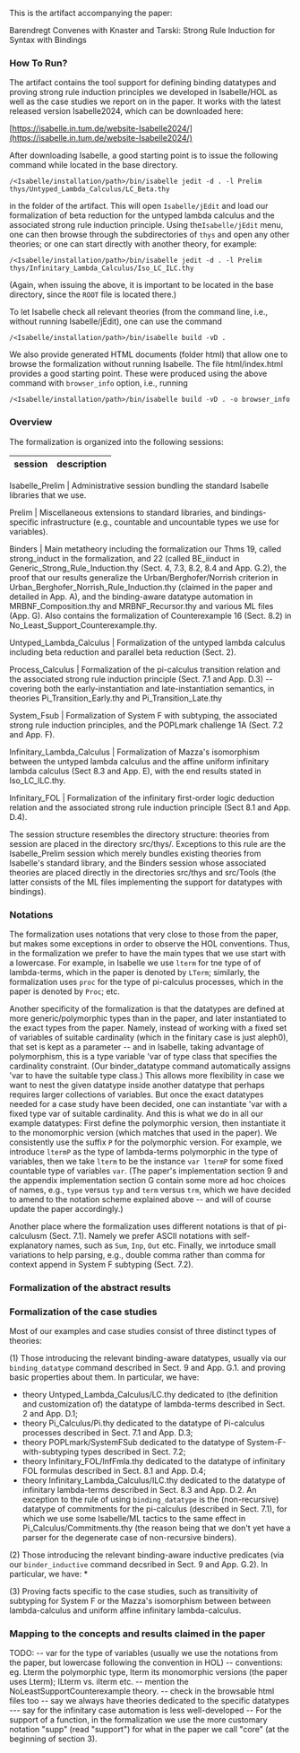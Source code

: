 This is the artifact accompanying the paper:

Barendregt Convenes with Knaster and Tarski: 
Strong Rule Induction for Syntax with Bindings 

### How To Run?

The artifact contains the tool support for defining binding datatypes and proving strong rule
induction principles we developed in Isabelle/HOL as well as the case studies we report on in the
paper. It works with the latest released version Isabelle2024, which can be downloaded here:

[https://isabelle.in.tum.de/website-Isabelle2024/](https://isabelle.in.tum.de/website-Isabelle2024/)

After downloading Isabelle, a good starting point is to issue the following command while located in the base directory. 

```
/<Isabelle/installation/path>/bin/isabelle jedit -d . -l Prelim thys/Untyped_Lambda_Calculus/LC_Beta.thy
```

in the folder of the artifact. This will open `Isabelle/jEdit` and load our formalization of beta reduction for the untyped lambda calculus and the associated strong rule induction principle. Using the`Isabelle/jEdit` menu, one can then browse through the subdirectories of `thys` and open any other theories; or one can start directly with another theory, for example:

```
/<Isabelle/installation/path>/bin/isabelle jedit -d . -l Prelim thys/Infinitary_Lambda_Calculus/Iso_LC_ILC.thy
```

(Again, when issuing the above, it is important to be located in the base directory, since the `ROOT` file is located there.) 

To let Isabelle check all relevant theories (from the command line, i.e., without running Isabelle/jEdit), one can use the command

```
/<Isabelle/installation/path>/bin/isabelle build -vD .
```

We also provide generated HTML documents (folder html) that allow one to browse the formalization
without running Isabelle. The file html/index.html provides a good starting point. These were produced using the above command with `browser_info` option, i.e., running 

```
/<Isabelle/installation/path>/bin/isabelle build -vD . -o browser_info
```


### Overview

The formalization is organized into the following sessions:

session | description
------- | -----------

Isabelle_Prelim | Administrative session bundling the standard Isabelle libraries that we use. 

Prelim | Miscellaneous extensions to standard libraries, and bindings-specific infrastructure (e.g., countable and uncountable types we use for variables). 

Binders | Main metatheory including the formalization our Thms 19, called strong_induct in the formalization, and 22 (called BE_iinduct in Generic_Strong_Rule_Induction.thy (Sect. 4, 7.3, 8.2, 8.4 and App. G.2), the proof that our results generalize the Urban/Berghofer/Norrish criterion in Urban_Berghofer_Norrish_Rule_Induction.thy (claimed in the paper and detailed in App. A), and the binding-aware datatype automation in MRBNF_Composition.thy and MRBNF_Recursor.thy and various ML files (App. G). Also contains the formalization of Counterexample 16 (Sect. 8.2) in No_Least_Support_Counterexample.thy. 

Untyped_Lambda_Calculus | Formalization of the untyped lambda calculus including beta reduction and parallel beta reduction (Sect. 2).

Process_Calculus | Formalization of the pi-calculus transition relation and the  associated strong rule induction principle (Sect. 7.1 and App. D.3) -- covering both the early-instantiation and late-instantiation semantics, in theories Pi_Transition_Early.thy and Pi_Transition_Late.thy

System_Fsub | Formalization of System F with subtyping, the associated strong rule induction principles, and the POPLmark challenge 1A (Sect. 7.2 and App. F).

Infinitary_Lambda_Calculus | Formalization of Mazza's isomorphism between the untyped lambda calculus and the affine uniform infinitary lambda calculus (Sect 8.3 and App. E), with the end results stated in Iso_LC_ILC.thy. 

Infinitary_FOL | Formalization of the infinitary first-order logic deduction relation and the associated strong rule induction principle (Sect 8.1 and App. D.4). 

The session structure resembles the directory structure: theories from session <SESSION> are placed
in the directory src/thys/<SESSION>. Exceptions to this rule are the Isabelle_Prelim session which
merely bundles existing theories from Isabelle's standard library, and the Binders session whose
associated theories are placed directly in the directories src/thys and src/Tools (the latter
consists of the ML files implementing the support for datatypes with bindings).


### Notations

The formalization uses notations that very close to those from the paper, but makes some exceptions in order to observe the HOL conventions. Thus, in the formalization we prefer to have the main types that we use start with a lowercase. For example, in Isabelle we use `lterm` for tne type of of lambda-terms, which in the paper is denoted by `LTerm`; similarly, the formalization uses `proc` for the type of pi-calculus processes, which in the paper is denoted by `Proc`; etc. 

Another specificity of the formalization is that the datatypes are defined at more generic/polymorphic types than in the paper, and later instantiated to the exact types from the paper. Namely, instead of working with a fixed set of variables of suitable cardinality (which in the finitary case is just aleph0), that set is kept as a parameter -- and in Isabelle, taking advantage of polymorphism, this is a type variable 'var of type class that specifies the cardinality constraint. (Our binder_datatype command automatically assigns 'var to have the suitable type class.) This allows more flexibility in case we want to nest the given datatype inside another datatype that perhaps requires larger collections of variables. But once the exact datatypes needed for a case study have been decided, one can instantiate 'var with a fixed type var of suitable cardinality. And this is what we do in all our example datatypes: First define the polymorphic version, then instantiate it to the monomorphic version (which matches that used in the paper). We consistently use the suffix `P` for the polymorphic version. For example, we introduce `ltermP` as the type of lambda-terms polymorphic in the type of variables, then we take `lterm` to be the instance `var ltermP` for some fixed countable type of variables `var`. (The paper's implementation section 9 and the appendix implementation section G contain some more ad hoc choices of names, e.g., `type` versus `typ` and `term` versus `trm`, which we have decided to amend to the notation scheme explained above -- and will of course update the paper accordingly.) 

Another place where the formalization uses different notations is that of pi-calculusm (Sect. 7.1). Namely we prefer ASCII notations with self-explanatory names, such as `Sum`, `Inp`, `Out` etc. Finally, we inrtoduce small variations to help parsing, e.g., double comma rather than comma for context append in System F subtyping (Sect. 7.2). 


### Formalization of the abstract results


### Formalization of the case studies 

Most of our examples and case studies consist of three distinct types of theories:

(1) Those introducing the relevant binding-aware datatypes, usually via our `binding_datatype` command described in Sect. 9 and App. G.1. and proving basic properties about them. In particular, we have:
   * theory Untyped_Lambda_Calculus/LC.thy dedicated to (the definition and customization of)  the datatype of lambda-terms described in Sect. 2 and App. D.1; 
   * theory Pi_Calculus/Pi.thy dedicated to the datatype of Pi-calculus processes described in Sect. 7.1 and App. D.3; 
   * theory POPLmark/SystemFSub dedicated to the datatype of System-F-with-subtyping types described in Sect. 7.2; 
   * theory Infinitary_FOL/InfFmla.thy dedicated to the datatype of infinitary FOL formulas described in Sect. 8.1 and App. D.4; 
   * theory Infinitary_Lambda_Calculus/ILC.thy dedicated to the datatype of infinitary lambda-terms described in Sect. 8.3 and App. D.2. 
   An exception to the rule of using `binding_datatype` is the (non-recursive) datatype of commitments for the pi-calculus (described in Sect. 7.1), for which we use some Isabelle/ML tactics to the same effect in Pi_Calculus/Commitments.thy (the reason being that we don't yet have a parser for the degenerate case of non-recursive binders). 
   
(2) Those introducing the relevant binding-aware inductive predicates (via our `binder_inductive` command decsribed in Sect. 9 and App. G.2). In particular, we have:
    * 
  

(3) Proving facts specific to the case studies, such as transitivity of subtyping for System F or the Mazza's isomorphism between between lambda-calculus and uniform affine infinitary lambda-calculus.


### Mapping to the concepts and results claimed in the paper





TODO:
-- var for the type of variables (usually we use the notations from the paper, but lowercase following the convention in HOL)
-- conventions: eg. Lterm the polymorphic type, lterm its monomorphic versions 
(the paper uses Lterm); ILterm vs. ilterm etc. 
-- mention the NoLeastSupportCounterexample theory. 
-- check in the browsable html files too
-- say we always have theories dedicated to the specific datatypes
--- say for the infinitary case automation is less well-developed
-- For the support of a function, in the formalization we use the more customary notation "supp" (read "support") for what in the paper we call "core" (at the beginning of section 3). 

